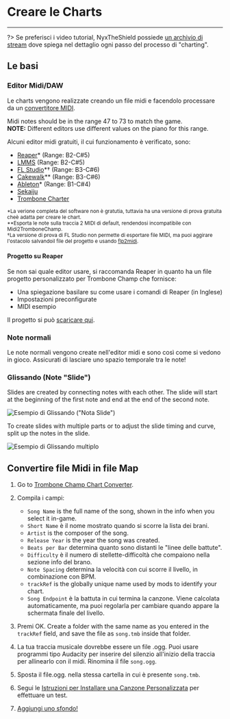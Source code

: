 # Creare le Charts
---

?> Se preferisci i video tutorial, NyxTheShield possiede [un archivio di stream](https://www.youtube.com/watch?v=ig27SlJveGs) dove spiega nel dettaglio ogni passo del processo di "charting".

## Le basi
### Editor Midi/DAW
Le charts vengono realizzate creando un file midi e facendolo processare da un [convertitore MIDI](#converting-midi-to-map-file).

Midi notes should be in the range 47 to 73 to match the game.<br>**NOTE:** Different editors use different values on the piano for this range.

Alcuni editor midi gratuiti, il cui funzionamento è verificato, sono:
- [Reaper](https://www.reaper.fm/download.php)* (Range: B2-C#5)
- [LMMS](https://lmms.io/download#windows) (Range: B2-C#5)
- [FL Studio](https://www.image-line.com/fl-studio-download/)*† (Range: B3-C#6)
- [Cakewalk](https://www.bandlab.com/products/cakewalk)** (Range: B3-C#6)
- [Ableton](https://www.ableton.com/en/trial/)* (Range: B1-C#4)
- [Sekaiju](http://openmidiproject.osdn.jp/Sekaiju_en.html)
- [Trombone Charter](https://github.com/towai/TromboneCharter/releases/latest)

<sub>*La verione completa del software non è gratutia, tuttavia ha una versione di prova gratuita cheè adatta per creare le chart.</sub><br> <sub>**Esporta le note sulla traccia 2 MIDI di default, rendendosi incompatibile con Midi2TromboneChamp.</sub><br> <sub>†La versione di prova di FL Studio non permette di esportare file MIDI, ma puoi aggirare l'ostacolo salvandoil file del progetto e usando <a href="https://github.com/Kaydax/flp2midi/releases/latest">flp2midi</a>.</p>

<h4 spaces-before="0">
  Progetto su Reaper
</h4>

<p spaces-before="0">
  Se non sai quale editor usare, si raccomanda Reaper in quanto ha un file progetto personalizzato per Trombone Champ che fornisce:
</p>

<ul>
  <li>
    Una spiegazione basilare su come usare i comandi di Reaper (in Inglese)
  </li>
  <li>
    Impostazioni preconfigurate
  </li>
  <li>
    MIDI esempio
  </li>
</ul>

<p spaces-before="0">
  Il progetto si può <a href="https://trombone.wiki/docs/files/REAPER_Trombone_Champ_Charting_Template.zip">scaricare qui</a>.
</p>

<h3 spaces-before="0">
  Note normali
</h3>

<p spaces-before="0">
  Le note normali vengono create nell'editor midi e sono così come si vedono in gioco. Assicurati di lasciare uno spazio temporale tra le note!
</p>

<h3 spaces-before="0">
  Glissando (Note "Slide")
</h3>

<p spaces-before="0">
  Slides are created by connecting notes with each other. The slide will start at the beginning of the first note and end at the end of the second note.
</p>

<p spaces-before="0">
  <img src="../docs/files/slide1.png" alt="Esempio di Glissando (&quot;Nota Slide&quot;)" />
</p>

<p spaces-before="0">
  To create slides with multiple parts or to adjust the slide timing and curve, split up the notes in the slide.
</p>

<p spaces-before="0">
  <img src="../docs/files/slide2.png" alt="Esempio di Glissando multiplo" />
</p>

<h2 spaces-before="0">
  Convertire file Midi in file Map
</h2>

<ol start="1">
  <li>
    <p spaces-before="0">
      Go to <a href="https://tc-chart-converter.github.io/">Trombone Champ Chart Converter</a>.
    </p>
  </li>
  
  <li>
    <p spaces-before="0">
      Compila i campi:
    </p>
    <ul>
      <li>
        <code>Song Name</code> is the full name of the song, shown in the info when you select it in-game.
      </li>
      <li>
        <code>Short Name</code> è il nome mostrato quando si scorre la lista dei brani.
      </li>
      <li>
        <code>Artist</code> is the composer of the song.
      </li>
      <li>
        <code>Release Year</code> is the year the song was created.
      </li>
      <li>
        <code>Beats per Bar</code> determina quanto sono distanti le "linee delle battute".
      </li>
      <li>
        <code>Difficulty</code> è il numero di stellette-difficoltà che compaiono nella sezione info del brano.
      </li>
      <li>
        <code>Note Spacing</code> determina la velocità con cui scorre il livello, in combinazione con BPM.
      </li>
      <li>
        <code>trackRef</code> is the globally unique name used by mods to identify your chart.
      </li>
      <li>
        <code>Song Endpoint</code> è la battuta in cui termina la canzone. Viene calcolata automaticamente, ma puoi regolarla per cambiare quando appare la schermata finale del livello.
      </li>
    </ul>
  </li>
  
  <li>
    <p spaces-before="0">
      Premi OK. Create a folder with the same name as you entered in the <code>trackRef</code> field, and save the file as <code>song.tmb</code> inside that folder.
    </p>
  </li>
  
  <li>
    <p spaces-before="0">
      La tua traccia musicale dovrebbe essere un file .ogg. Puoi usare programmi tipo Audacity per inserire del silenzio all'inizio della traccia per allinearlo con il midi. Rinomina il file <code>song.ogg</code>.
    </p>
  </li>
  
  <li>
    <p spaces-before="0">
      Sposta il file.ogg. nella stessa cartella in cui è presente <code>song.tmb</code>.
    </p>
  </li>
  
  <li>
    <p spaces-before="0">
      Segui le <a href="installing-songs">Istruzioni per Installare una Canzone Personalizzata</a> per effettuare un test.
    </p>
  </li>
  
  <li>
    <p spaces-before="0">
      <a href="chart-backgrounds">Aggiungi uno sfondo!</a>
    </p>
  </li>
</ol>
